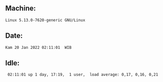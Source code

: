 ## Machine:
```
Linux 5.13.0-7620-generic GNU/Linux
```
## Date:
```
Kam 20 Jan 2022 02:11:01  WIB
```
## Idle:
```
 02:11:01 up 1 day, 17:19,  1 user,  load average: 0,17, 0,16, 0,21
```
